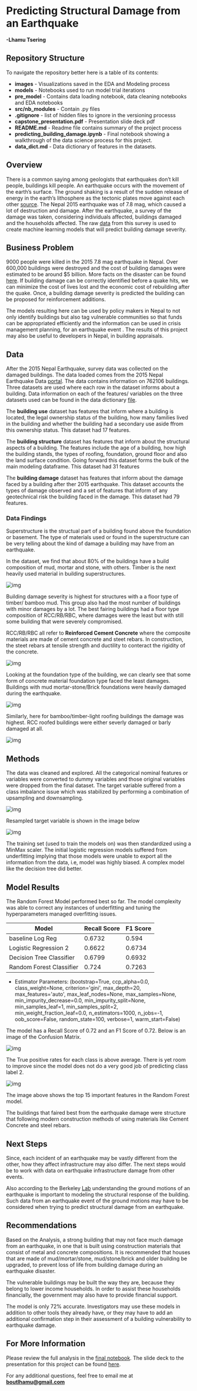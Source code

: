 # Predicting Structural Damage from an Earthquake
**-Lhamu Tsering**

## Repository Structure

To navigate the repository better here is a table of its contents:

* **images** - Visualizations saved in the EDA and Modeling process
* **models** - Notebooks used to run model trial iterations
* **pre_model** - Contains data loading notebook, data cleaning notebooks and EDA notebooks
* **src/nb_modules** - Contain .py files
* **.gitignore** - list of hidden files to ignore in the versioning processs
* **capstone_presentation.pdf** - Presentation slide deck pdf 
* **README.md** - Readme file contains summary of the project process
* **predicting_building_damage.ipynb** - Final notebook showing a walkthrough of the data science process for this project.
* **data_dict.md** - Data dictionary of features in the datasets.

## Overview

There is a common saying among geologists that earthquakes don’t kill people, buildings kill people. An earthquake occurs with the movement of the earth’s surface. The ground shaking is a result of the sudden release of energy in the earth’s lithosphere as the tectonic plates move against each other [source](https://www.usgs.gov/faqs/what-earthquake-and-what-causes-them-happen?qt-news_science_products=0#qt-news_science_products). The Nepal 2015 earthquake was of 7.8 mag, which caused a lot of destruction and damage. After the earthquake, a survey of the damage was taken, considering individuals affected, buildings damaged and the households affected. The raw [data](https://eq2015.npc.gov.np/#/download) from this survey is used to create machine learning models that will predict building damage severity. 

## Business Problem

9000 people were killed in the 2015 7.8 mag earthquake in Nepal. Over 600,000 buildings were destroyed and the cost of building damages were estimated to be around $5 billion. More facts on the disaster can be found [here](https://www.britannica.com/topic/Nepal-earthquake-of-2015). If building damage can be correctly identified before a quake hits, we can minimize the cost of lives lost and the economic cost of rebuilding after the quake. Once, a building damage severity is predicted the building can be proposed for reinforcement additions. 

The models resulting here can be used by policy makers in Nepal to not only identify buildings but also tag vulnerable communities so that funds can be appropriated efficiently and the information can be used in crisis management planning, for an earthquake event .
The results of this project may also be useful to developers in Nepal, in building appraisals.

## Data

After the 2015 Nepal Earthquake, survey data was collected on the damaged buildings. The data loaded comes from the 2015 Nepal Earthquake Data [portal](https://eq2015.npc.gov.np/#/download). The data contains information on 762106 buildings. Three datasets are used where each row in the dataset informs about a building. Data information on each of the features/ variables on the three datasets used can be found in the data dictionary [file](data_dict.md).

The **building use** dataset has features that inform where a building is located, the legal ownership status of the building, how many families lived in the building and whether the building had a secondary use aside ffrom this ownership status. This dataset had 17 features.

The **building structure** dataset has features that inform about the structural aspects of a building. The features include the age of a building, how high the building stands, the types of roofing, foundation, ground floor and also the land surface condition. Going forward this dataset forms the bulk of the main modeling dataframe. This dataset had 31 features


The **building damage** dataset has features that inform about the damage faced by a building after ther 2015 earthquake. This dataset accounts the types of damage observed and a set of features that inform of any geotechnical risk the building faced in the damage. This dataset had 79 features.

### Data Findings
Superstructure is the structual part of a building found above the foundation or basement. The type of materials used or found in the superstructure can be very telling about the kind of damage a building may have from an earthquake. 

In the dataset, we find that about 80% of the buildings have a build composition of mud, mortar and stone, with others. Timber is the next heavily used material in building superstructures.

![img](./images/Distribution_of_building_superstructure_composition.png)

Building damage severity is highest for structures with a a floor type of timber/ bamboo mud. This group also had the most number of buildings with minor damages by a lot. The best fairing buildings had a floor type composition of RCC/RB/RBC, where damages were the least but with still some building that were severely compromised.

RCC/RB/RBC all refer to **Reinforced Cement Concrete** where the composite materials are made of cement concrete and steet rebars. In construction, the steet rebars at tensile strength and ductility to conteract the rigidity of the concrete.

![img](./images/Building_damage_on_floor_type.png)

Looking at the foundation type of the building, we can clearly see that some form of concrete material foundation type faced the least damages. Buildings with mud mortar-stone/Brick foundations were heavily damaged during the earthquake.

![img](./images/Building_damage_on_foundation_type.png)

Similarly, here for bamboo/timber-light roofing buildings the damage was highest. RCC roofed buildings were either severly damaged or barly damaged at all. 

![img](./images/Building_damage_on_Roof_type.png)

## Methods
The data was cleaned and explored. All the categorical nominal features or variables were converted to dummy variables and those original variables were dropped from the final dataset. The target variable suffered from a class imbalance issue which was stabilized by performing a combination of upsampling and downsampling.

![img](./images/target_variable_class_imbalance.png)

Resampled target variable is shown in the image below

![img](./images/target_variable_Resampled.png)

The training set (used to train the models on) was then standardized using a MinMax scaler.  The initial logistic regression models suffered from underfitting implying that those models were unable to export all the information from the data, i.e, model was highly biased. A complex model like the decision tree did better.

## Model Results

The Random Forest Model performed best so far. The model complexity was able to correct any instances of underfitting and tuning the hyperparameters managed overfitting issues.

|Model|Recall Score| F1 Score|
|----|-----------| -------- |
|baseline Log Reg | 0.6732 |0.594 |
| Logistic Regression 2 | 0.6622 |0.6734 |
| Decision Tree Classifier | 0.6799 | 0.6932 |
| Random Forest Classifier | 0.724 | 0.7263 |

* Estimator Parameters: (bootstrap=True, ccp_alpha=0.0, class_weight=None,
                       criterion='gini', max_depth=20, max_features='auto',
                       max_leaf_nodes=None, max_samples=None,
                       min_impurity_decrease=0.0, min_impurity_split=None,
                       min_samples_leaf=1, min_samples_split=2,
                       min_weight_fraction_leaf=0.0, n_estimators=1000,
                       n_jobs=-1, oob_score=False, random_state=100, verbose=1,
                       warm_start=False)


The model has a Recall Score of 0.72 and an F1 Score of 0.72. Below is an image of the Confusion Matrix.

![img](./images/confusion_matrix_rfc.png)

The True positive rates for each class is above average. There is yet room to improve since the model does not do a very good job of predicting class label 2.

![img](./images/random_forest_important_features.png) 

The image above shows the top 15 important features in the Random Forest model.

The buildings that faired best from the earthquake damage were structure that following modern construction methods of using materials like Cement Concrete and steel rebars.

## Next Steps

Since, each incident of an earthquake may be vastly different from the other, how they affect infrastructure may also differ. The next steps would be to work with data on earthquake infrastructure damage from other events. 

Also according to the Berkeley [Lab](https://newscenter.lbl.gov/2019/10/18/better-predicting-earthquake-damage-to-infrastructure-with-faster-computing/) understanding the ground motions of an earthquake is important to modeling the structural response of the building. Such data from an earthquake event of the ground motions may have to be considered when trying to predict structural damage from an earthquake.

## Recommendations

Based on the Analysis, a strong building that may not face much damage from an earthquake, in one that is built using construction materials that consist of metal and concrete compositions. It is recommended that houses that are made of mud/mortar/stone, mud/stone/brick and older building be upgraded, to prevent loss of life from building damage during an earthquake disaster.

The vulnerable buildings may be built the way they are, because they belong to lower income households. In order to assist these households financially, the government may also have to provide financial support.

The model is only 72% accurate. Investigators may use these models in addition to other tools they already have, or they may have to add an additional confirmation step in their assessment of a building vulnerability to earthquake damage.

## For More Information

Please review the full analysis in the [final notebook](predicting_building_damage.ipynb). The slide deck to the presentation for this project can be found [here](Presentation.pdf).

For any additional questions, feel free to email me at **boutlhamu@gmail.com**

